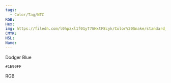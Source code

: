 ```yaml
---
tags:
  - Color/Tag/NTC
RGB:
Hex:
img: https://filedn.com/l0hpzxl1f01yT7GHxtF8cyk/Color%20Snake/standard_csv_to_svg/1E90FF.svg
CMYK:
HSL:
Name:
---
```

Dodger Blue
```palette
#1E90FF
```
RGB
